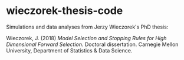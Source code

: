 # wieczorek-thesis-code
Simulations and data analyses from Jerzy Wieczorek's PhD thesis:

Wieczorek, J. (2018) *Model Selection and Stopping Rules for High Dimensional Forward Selection.* Doctoral dissertation. Carnegie Mellon University, Department of Statistics & Data Science.

